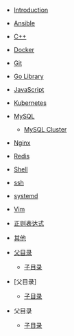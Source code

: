 * [Introduction](README.md)
* [Ansible](docs/ansible.md)
* [C++](docs/cpp.md)
* [Docker](docs/docker.md)
* [Git](docs/git.md)
* [Go Library](docs/go-lib.md)
* [JavaScript](docs/javascript.md)
* [Kubernetes](docs/kubernetes.md)
* [MySQL](docs/mysql.md)
  * [MySQL Cluster](docs/mysql-cluster.md)
* [Nginx](docs/nginx.md)
* [Redis](docs/redis.md)
* [Shell](docs/shell.md)
* [ssh](docs/ssh.md)
* [systemd](docs/systemd.md)
* [Vim](docs/vim.md)
* [正则表达式](docs/正则表达式.md)
* [其他](docs/其他.md)

* [父目录]()
  * [子目录]()

* [父目录]
  * [子目录]()

* 父目录
  * [子目录]()
